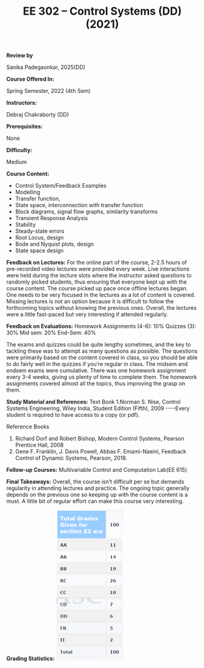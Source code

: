 ﻿---
layout: page
title: EE 302 – Control Systems (DD) (2021)
cover-img: assets/img/Cover_study.jpg
thumbnail-img: ""
share-img: ""
comments: true
tags: [Core, Second, Controls]
---

**Review by**

Sanika Padegaonkar, 2025(DD)

**Course Offered In:**

Spring Semester, 2022 (4th Sem)

**Instructors:**

Debraj Chakraborty (DD)

**Prerequisites:**

None

**Difficulty:**

Medium

**Course Content:**

* Control System/Feedback Examples
* Modelling 
* Transfer function, 
* State space, interconnection with transfer function
* Block diagrams, signal flow graphs, similarity transforms
* Transient Response Analysis
* Stability
* Steady-state errors
* Root Locus, design
* Bode and Nyquist plots, design 
* State space design

**Feedback on Lectures:**
For the online part of the course, 2-2.5 hours of pre-recorded video lectures were provided every week. Live interactions were held during the lecture slots where the instructor asked questions to randomly picked students, thus ensuring that everyone kept up with the course content. The course picked up pace once offline lectures began. One needs to be very focused in the lectures as a lot of content is covered. Missing lectures is not an option because it is difficult to follow the forthcoming topics without knowing the previous ones. Overall, the lectures were a little fast-paced but very interesting if attended regularly. 

**Feedback on Evaluations:**
Homework Assignments (4-6): 10%
Quizzes (3): 30%
Mid sem: 20%
End-Sem: 40%

The exams and quizzes could be quite lengthy sometimes, and the key to tackling these was to attempt as many questions as possible. The questions were primarily based on the content covered in class, so you should be able to do fairly well in the quizzes if you’re regular in class. The midsem and endsem exams were cumulative. There was one homework assignment every 3-4 weeks, giving us plenty of time to complete them. The homework assignments covered almost all the topics, thus improving the grasp on them. 

**Study Material and References:**
Text Book
1.Norman S. Nise, Control Systems Engineering, Wiley India, Student Edition (Fifth), 2009 ----Every student is required to have access to a copy (or pdf).

Reference Books
1. Richard Dorf and Robert Bishop, Modern Control Systems, Pearson Prentice Hall, 2008 
2. Gene F. Franklin, J. Davis Powell, Abbas F. Emami-Naeini, Feedback Control of Dynamic Systems, Pearson, 2018.

**Follow-up Courses:**
Multivariable Control and Computation Lab(EE 615)


**Final Takeaways:**
Overall, the course isn’t difficult per se but demands regularity in attending lectures and practice. The ongoing topic generally depends on the previous one so keeping up with the course content is a must. A little bit of regular effort can make this course very interesting.

**Grading Statistics:**
![Grades](EE-302DD-2021-grades.png)